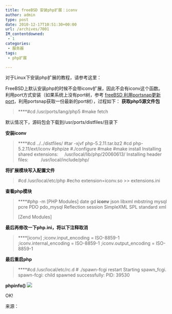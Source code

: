 ```yaml
---
title: freeBSD 安装php扩展：iconv
author: admin
type: post
date: 2010-12-17T10:51:30+00:00
url: /archives/7001
IM_contentdowned:
 - 1
categories:
 - 服务器
tags:
 - php扩展

---
```

对于Linux下安装php扩展的教程，请参考这里：

FreeBSD上默认安装php的时候不会带iconv扩展，因此不会有iconv这个函数。
利用port方式安装（如果系统上没有port树，参考 [freeBSD 利用portsnap更新port](http://blog.haohtml.com/index.php/archives/830)，利用portsnap获取一份最新的port树），过程如下：
**获取php5源文件包**

> ****#cd /usr/ports/lang/php5
> #make fetch

默认情况下，源码包会下载到/usr/ports/distfiles/目录下

**安装iconv**

> ****#cd ../../distfiles/
> #tar -xjvf php-5.2.11.tar.bz2
> #cd php-5.2.11/ext/iconv
> #phpize
> #./configure
> #make
> #make install
> Installing shared extensions:     /usr/local/lib/php/20060613/
> Installing header files:          /usr/local/include/php/

**将扩展模块写入配置文件**

> #cd /usr/local/etc/php
> #echo extension=iconv.so >> extensions.ini

**查看php模块**

> ****#php -m
> [PHP Modules]
> date
> gd
> **iconv**
> json
> libxml
> mbstring
> mysql
> pcre
> PDO
> pdo_mysql
> Reflection
> session
> SimpleXML
> SPL
> standard
> xml
>
> [Zend Modules]

**最后再修改一下php.ini，将以下注释取消**

> ****[iconv]
> ;iconv.input_encoding = ISO-8859-1
> ;iconv.internal_encoding = ISO-8859-1
> ;iconv.output_encoding = ISO-8859-1

**最后重启php**

> ****#cd /usr/local/etc/rc.d
> \# ./spawn-fcgi restart
> Starting spawn_fcgi.
> spawn-fcgi: child spawned successfully: PID: 39530

**phpinfo()**
[![](http://blog.haohtml.com/wp-content/uploads/2010/12/php_extension_for_iconv.jpg)][1]

OK!

来源：

 [1]: http://blog.haohtml.com/wp-content/uploads/2010/12/php_extension_for_iconv.jpg